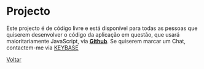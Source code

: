 # Projecto

Este projecto é de código livre e está disponível para todas as pessoas que quiserem desenvolver o código da aplicação em questão, que usará maioritariamente JavaScript, via <b>[Github](https://github.com/odicforcesounds)</b>. Se quiserem marcar um Chat, contactem-me via [KEYBASE](https://keybase.io/path_of_shields)

[Voltar](./README.md)